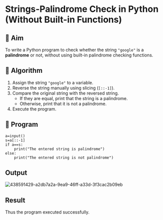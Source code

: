 # Strings-Palindrome Check in Python (Without Built-in Functions)

## 🎯 Aim
To write a Python program to check whether the string `"google"` is a **palindrome** or not, without using built-in palindrome checking functions.

## 🧠 Algorithm
1. Assign the string `"google"` to a variable.
2. Reverse the string manually using slicing (`[::-1]`).
3. Compare the original string with the reversed string.
   - If they are equal, print that the string is a palindrome.
   - Otherwise, print that it is not a palindrome.
4. Execute the program.

## 🧾 Program
```
a=input()
s=a[::-1]
if a==s:
    print("The entered string is palindrome")
else:
    print("The entered string is not palindrome")
```
## Output

![438591429-a2db7a2a-9ea9-46ff-a33d-3f3cac2b09eb](https://github.com/user-attachments/assets/0f57db4d-fa15-4c9c-a11b-394defe7f4c5)


## Result
Thus the program executed successfully.

